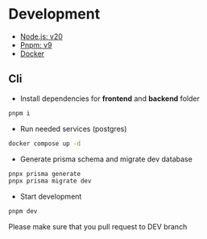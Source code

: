 # Development

* [Node.js: v20](https://nodejs.org/en)
* [Pnpm: v9](https://pnpm.io/)
* [Docker](https://docs.docker.com/engine/)

## Cli

* Install dependencies for **frontend** and **backend** folder

```bash
pnpm i
```

* Run needed services (postgres)

```bash
docker compose up -d
```

* Generate prisma schema and migrate dev database

```bash
pnpx prisma generate
pnpx prisma migrate dev
```

* Start development

```bash
pnpm dev
```

Please make sure that you pull request to DEV branch
